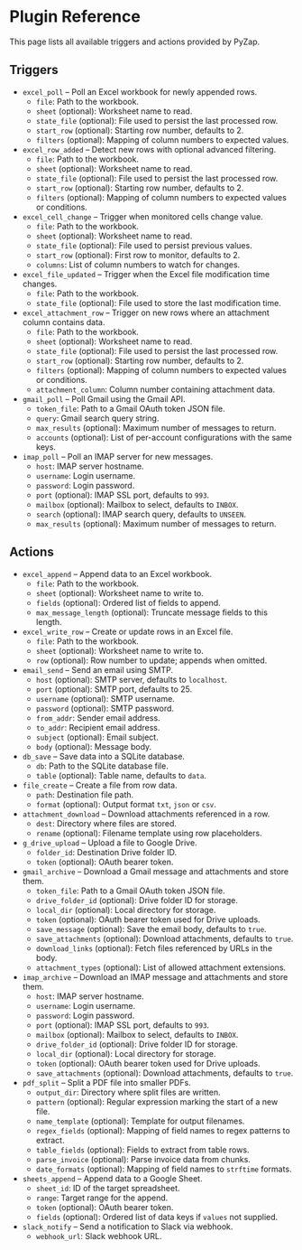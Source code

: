 # Plugin Reference

This page lists all available triggers and actions provided by PyZap.

## Triggers

- `excel_poll` – Poll an Excel workbook for newly appended rows.
  - `file`: Path to the workbook.
  - `sheet` (optional): Worksheet name to read.
  - `state_file` (optional): File used to persist the last processed row.
  - `start_row` (optional): Starting row number, defaults to 2.
  - `filters` (optional): Mapping of column numbers to expected values.
- `excel_row_added` – Detect new rows with optional advanced filtering.
  - `file`: Path to the workbook.
  - `sheet` (optional): Worksheet name to read.
  - `state_file` (optional): File used to persist the last processed row.
  - `start_row` (optional): Starting row number, defaults to 2.
  - `filters` (optional): Mapping of column numbers to expected values or conditions.
- `excel_cell_change` – Trigger when monitored cells change value.
  - `file`: Path to the workbook.
  - `sheet` (optional): Worksheet name to read.
  - `state_file` (optional): File used to persist previous values.
  - `start_row` (optional): First row to monitor, defaults to 2.
  - `columns`: List of column numbers to watch for changes.
- `excel_file_updated` – Trigger when the Excel file modification time changes.
  - `file`: Path to the workbook.
  - `state_file` (optional): File used to store the last modification time.
- `excel_attachment_row` – Trigger on new rows where an attachment column contains data.
  - `file`: Path to the workbook.
  - `sheet` (optional): Worksheet name to read.
  - `state_file` (optional): File used to persist the last processed row.
  - `start_row` (optional): Starting row number, defaults to 2.
  - `filters` (optional): Mapping of column numbers to expected values or conditions.
  - `attachment_column`: Column number containing attachment data.
- `gmail_poll` – Poll Gmail using the Gmail API.
  - `token_file`: Path to a Gmail OAuth token JSON file.
  - `query`: Gmail search query string.
  - `max_results` (optional): Maximum number of messages to return.
  - `accounts` (optional): List of per-account configurations with the same keys.
- `imap_poll` – Poll an IMAP server for new messages.
  - `host`: IMAP server hostname.
  - `username`: Login username.
  - `password`: Login password.
  - `port` (optional): IMAP SSL port, defaults to `993`.
  - `mailbox` (optional): Mailbox to select, defaults to `INBOX`.
  - `search` (optional): IMAP search query, defaults to `UNSEEN`.
  - `max_results` (optional): Maximum number of messages to return.

## Actions

- `excel_append` – Append data to an Excel workbook.
  - `file`: Path to the workbook.
  - `sheet` (optional): Worksheet name to write to.
  - `fields` (optional): Ordered list of fields to append.
  - `max_message_length` (optional): Truncate message fields to this length.
- `excel_write_row` – Create or update rows in an Excel file.
  - `file`: Path to the workbook.
  - `sheet` (optional): Worksheet name to write to.
  - `row` (optional): Row number to update; appends when omitted.
- `email_send` – Send an email using SMTP.
  - `host` (optional): SMTP server, defaults to `localhost`.
  - `port` (optional): SMTP port, defaults to 25.
  - `username` (optional): SMTP username.
  - `password` (optional): SMTP password.
  - `from_addr`: Sender email address.
  - `to_addr`: Recipient email address.
  - `subject` (optional): Email subject.
  - `body` (optional): Message body.
- `db_save` – Save data into a SQLite database.
  - `db`: Path to the SQLite database file.
  - `table` (optional): Table name, defaults to `data`.
- `file_create` – Create a file from row data.
  - `path`: Destination file path.
  - `format` (optional): Output format `txt`, `json` or `csv`.
- `attachment_download` – Download attachments referenced in a row.
  - `dest`: Directory where files are stored.
  - `rename` (optional): Filename template using row placeholders.
- `g_drive_upload` – Upload a file to Google Drive.
  - `folder_id`: Destination Drive folder ID.
  - `token` (optional): OAuth bearer token.
- `gmail_archive` – Download a Gmail message and attachments and store them.
  - `token_file`: Path to a Gmail OAuth token JSON file.
  - `drive_folder_id` (optional): Drive folder ID for storage.
  - `local_dir` (optional): Local directory for storage.
  - `token` (optional): OAuth bearer token used for Drive uploads.
  - `save_message` (optional): Save the email body, defaults to `true`.
  - `save_attachments` (optional): Download attachments, defaults to `true`.
  - `download_links` (optional): Fetch files referenced by URLs in the body.
  - `attachment_types` (optional): List of allowed attachment extensions.
- `imap_archive` – Download an IMAP message and attachments and store them.
  - `host`: IMAP server hostname.
  - `username`: Login username.
  - `password`: Login password.
  - `port` (optional): IMAP SSL port, defaults to `993`.
  - `mailbox` (optional): Mailbox to select, defaults to `INBOX`.
  - `drive_folder_id` (optional): Drive folder ID for storage.
  - `local_dir` (optional): Local directory for storage.
  - `token` (optional): OAuth bearer token used for Drive uploads.
  - `save_attachments` (optional): Download attachments, defaults to `true`.
- `pdf_split` – Split a PDF file into smaller PDFs.
  - `output_dir`: Directory where split files are written.
  - `pattern` (optional): Regular expression marking the start of a new file.
  - `name_template` (optional): Template for output filenames.
  - `regex_fields` (optional): Mapping of field names to regex patterns to extract.
  - `table_fields` (optional): Fields to extract from table rows.
  - `parse_invoice` (optional): Parse invoice data from chunks.
  - `date_formats` (optional): Mapping of field names to `strftime` formats.
- `sheets_append` – Append data to a Google Sheet.
  - `sheet_id`: ID of the target spreadsheet.
  - `range`: Target range for the append.
  - `token` (optional): OAuth bearer token.
  - `fields` (optional): Ordered list of data keys if `values` not supplied.
- `slack_notify` – Send a notification to Slack via webhook.
  - `webhook_url`: Slack webhook URL.

